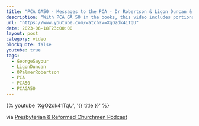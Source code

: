 ```yaml
---
title: "PCA GA50 - Messages to the PCA - Dr Robertson & Ligon Duncan & Closing"
description: "With PCA GA 50 in the books, this video includes portions of 2 messages to the PCA given by Dr. O. Palmer Robertson and Dr. Ligon Duncan during the Assembly as well as Moderator Fred Greco's closing remarks."
url: "https://www.youtube.com/watch?v=XgO2dk41TqU"
date: 2023-06-18T23:00:00
layout: post
category: video
blockquote: false
youtube: true
tags:
  - GeorgeSayour
  - LigonDuncan
  - OPalmerRobertson
  - PCA
  - PCA50
  - PCAGA50
---
```


{% youtube 'XgO2dk41TqU', '{{ title }}' %}

via [Presbyterian & Reformed Churchmen Podcast](https://www.youtube.com/@PandR-Churchmen)
